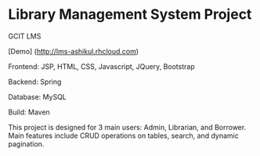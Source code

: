 # Library Management System Project
GCIT LMS

[Demo] (http://lms-ashikul.rhcloud.com)

Frontend: JSP, HTML, CSS, Javascript, JQuery, Bootstrap

Backend: Spring

Database: MySQL

Build: Maven

This project is designed for 3 main users: Admin, Librarian, and Borrower. Main features include CRUD operations on tables, search, and dynamic pagination.

